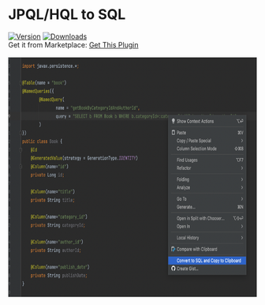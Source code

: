 # JPQL/HQL to SQL
[![Version](https://img.shields.io/jetbrains/plugin/v/22023-jpql-to-sql.svg)](https://plugins.jetbrains.com/plugin/22023-jpql-to-sql)
[![Downloads](https://img.shields.io/jetbrains/plugin/d/22023-jpql-to-sql.svg)](https://plugins.jetbrains.com/plugin/22023-jpql-to-sql)  
Get it from Marketplace: [Get This Plugin](https://plugins.jetbrains.com/plugin/22023-jpql-to-sql)
<br>
<br>
<img src="./media/screenshot1.png" width="700" height="485" />
